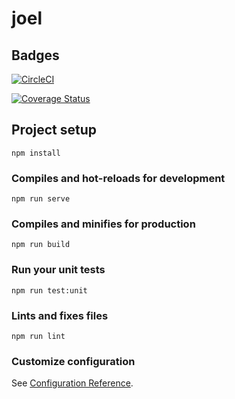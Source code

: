 # joel

## Badges

[![CircleCI](https://circleci.com/gh/Joel-Portfolio/joel/tree/main.svg?style=svg&circle-token=32b419d42e3a16c4036db3df329996a6e39bd73a)](https://circleci.com/gh/Joel-Portfolio/joel/tree/main)

[![Coverage Status](https://coveralls.io/repos/github/Joel-Portfolio/joel/badge.svg?branch=main)](https://coveralls.io/github/Joel-Portfolio/joel?branch=main)

## Project setup

```
npm install
```

### Compiles and hot-reloads for development

```
npm run serve
```

### Compiles and minifies for production

```
npm run build
```

### Run your unit tests

```
npm run test:unit
```

### Lints and fixes files

```
npm run lint
```

### Customize configuration

See [Configuration Reference](https://cli.vuejs.org/config/).

